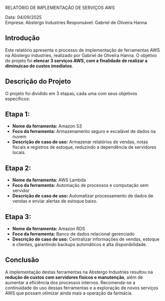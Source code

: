  RELATÓRIO DE IMPLEMENTAÇÃO DE SERVIÇOS AWS

Data: 04/09/2025  
Empresa: Abstergo Industries 
Responsável: Gabriel de Oliveira Hanna

## Introdução
Este relatório apresenta o processo de implementação de ferramentas AWS na Abstergo industries, realizado por Gabriel de Oliveira Hanna. O objetivo do projeto foi **elencar 3 serviços AWS, com a finalidade de realizar a diminuicao de custos imediatos**.

## Descrição do Projeto
O projeto foi dividido em 3 etapas, cada uma com seus objetivos específicos:

## Etapa 1: 
- **Nome da ferramenta:** Amazon S3  
- **Foco da ferramenta:** Armazenamento seguro e escalável de dados na nuvem  
- **Descrição de caso de uso:** Armazenar relatórios de vendas, notas fiscais e registros de estoque, reduzindo a dependência de servidores locais.

## Etapa 2: 
- **Nome da ferramenta:** AWS Lambda  
- **Foco da ferramenta:** Automação de processos e computação sem servidor  
- **Descrição de caso de uso:** Automatizar processamento de dados de vendas e enviar alertas de estoque baixo.

## Etapa 3:
- **Nome da ferramenta:** Amazon RDS  
- **Foco da ferramenta:** Banco de dados relacional gerenciado  
- **Descrição de caso de uso:** Centralizar informações de vendas, estoque e clientes, garantindo backups automáticos e alta disponibilidade.

## Conclusão
A implementação destas ferramentas na Abstergo Industries resultou na **redução de custos com servidores físicos e manutenção**, além de aumentar a eficiência dos processos internos. Recomenda-se a continuidade do uso dessas ferramentas e a exploração de novos serviços AWS que possam otimizar ainda mais a operação da farmácia.
